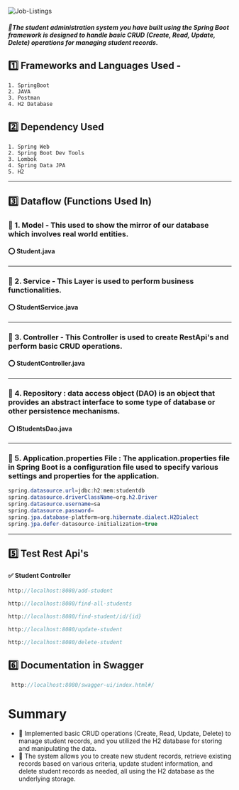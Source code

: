 ![Job-Listings](https://github.com/Sowndarya9920/JobSearchPortal/assets/112794922/378873a3-475e-444b-a1c4-b36183ac9c57)

##### 🔸The student administration system you have built using the Spring Boot framework is designed to handle basic CRUD (Create, Read, Update, Delete) operations for managing student records.
## :one: Frameworks and Languages Used -
    1. SpringBoot
    2. JAVA
    3. Postman
    4. H2 Database
    
## :two: Dependency Used
    1. Spring Web
    2. Spring Boot Dev Tools
    3. Lombok
    4. Spring Data JPA
    5. H2
-----------------------------------------------------------------------------------------------------------------------------------------------------------------------
## :three: Dataflow (Functions Used In)
### :white_flower: 1. Model - This used to show the mirror of our database which involves real world entities.
#### :o: Student.java

-----------------------------------------------------------------------------------------------------------------------------------------------------------------------

### :white_flower: 2. Service - This Layer is used to perform business functionalities.
#### :o: StudentService.java

----------------------------------------------------------------------------------------------------------------------------------------------------

### :white_flower: 3. Controller - This Controller is used to create RestApi's and perform basic CRUD operations.
#### :o: StudentController.java

-----------------------------------------------------------------------------------------------------------------------------------------------------------------------
### :white_flower: 4. Repository : data access object (DAO) is an object that provides an abstract interface to some type of database or other persistence mechanisms.
#### :o: IStudentsDao.java

-------------------------------------------------------------------------------------------------------------------------------------------------------
### :white_flower: 5. Application.properties File : The application.properties file in Spring Boot is a configuration file used to specify various settings and properties for the application.
```java
spring.datasource.url=jdbc:h2:mem:studentdb
spring.datasource.driverClassName=org.h2.Driver
spring.datasource.username=sa
spring.datasource.password=
spring.jpa.database-platform=org.hibernate.dialect.H2Dialect
spring.jpa.defer-datasource-initialization=true
```
-------------------------------------------------------------------------------------------------------------------------------------------------------
## :five: Test Rest Api's
#### :white_check_mark: Student Controller
```java
http://localhost:8080/add-student
```

```java
http://localhost:8080/find-all-students
```

```java
http://localhost:8080/find-student/id/{id}
```

```java
http://localhost:8080/update-student
```

```java
http://localhost:8080/delete-student
```

## :six: Documentation in Swagger
```java
 http://localhost:8080/swagger-ui/index.html#/
```

#  Summary
- :small_orange_diamond: Implemented basic CRUD operations (Create, Read, Update, Delete) to manage student records, and you utilized the H2 database for storing and manipulating the data.
- :small_orange_diamond: The system allows you to create new student records, retrieve existing records based on various criteria, update student information, and delete student records as needed, all using the H2 database as the underlying storage.
